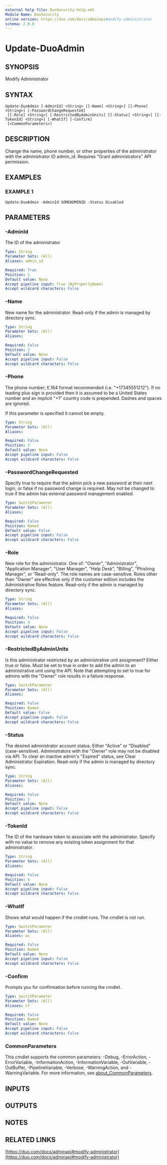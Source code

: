 ```yaml
---
external help file: DuoSecurity-help.xml
Module Name: DuoSecurity
online version: https://duo.com/docs/adminapi#modify-administrator
schema: 2.0.0
---
```


# Update-DuoAdmin

## SYNOPSIS
Modify Administrator

## SYNTAX

```
Update-DuoAdmin [-AdminId] <String> [[-Name] <String>] [[-Phone] <String>] [-PasswordChangeRequested]
 [[-Role] <String>] [-RestrictedByAdminUnits] [[-Status] <String>] [[-TokenId] <String>] [-WhatIf] [-Confirm]
 [<CommonParameters>]
```

## DESCRIPTION
Change the name, phone number, or other properties of the administrator with the administrator ID admin_id.
Requires "Grant administrators" API permission.

## EXAMPLES

### EXAMPLE 1
```
Update-DuoAdmin -AdminId SOMEADMINID -Status Disabled
```

## PARAMETERS

### -AdminId
The ID of the administrator

```yaml
Type: String
Parameter Sets: (All)
Aliases: admin_id

Required: True
Position: 1
Default value: None
Accept pipeline input: True (ByPropertyName)
Accept wildcard characters: False
```

### -Name
New name for the administrator.
Read-only if the admin is managed by directory sync.

```yaml
Type: String
Parameter Sets: (All)
Aliases:

Required: False
Position: 2
Default value: None
Accept pipeline input: False
Accept wildcard characters: False
```

### -Phone
The phone number; E.164 format recommended (i.e.
"+17345551212").
If no leading plus sign is provided then it is assumed to be a United States number and an implicit "+1" country code is prepended.
Dashes and spaces are ignored.

If this parameter is specified it cannot be empty.

```yaml
Type: String
Parameter Sets: (All)
Aliases:

Required: False
Position: 3
Default value: None
Accept pipeline input: False
Accept wildcard characters: False
```

### -PasswordChangeRequested
Specify true to require that the admin pick a new password at their next login, or false if no password change is required.
May not be changed to true if the admin has external password management enabled.

```yaml
Type: SwitchParameter
Parameter Sets: (All)
Aliases:

Required: False
Position: Named
Default value: False
Accept pipeline input: False
Accept wildcard characters: False
```

### -Role
New role for the administrator.
One of: "Owner", "Administrator", "Application Manager", "User Manager", "Help Desk", "Billing", "Phishing Manager", or "Read-only".
The role names are case-sensitive.
Roles other than "Owner" are effective only if the customer edition includes the Administrative Roles feature.
Read-only if the admin is managed by directory sync.

```yaml
Type: String
Parameter Sets: (All)
Aliases:

Required: False
Position: 4
Default value: None
Accept pipeline input: False
Accept wildcard characters: False
```

### -RestrictedByAdminUnits
Is this administrator restricted by an administrative unit assignment?
Either true or false.
Must be set to true in order to add the admin to an administrative unit using the API.
Note that attempting to set to true for admins with the "Owner" role results in a failure response.

```yaml
Type: SwitchParameter
Parameter Sets: (All)
Aliases:

Required: False
Position: Named
Default value: False
Accept pipeline input: False
Accept wildcard characters: False
```

### -Status
The desired administrator account status.
Either "Active" or "Disabled" (case-sensitive).
Administrators with the "Owner" role may not be disabled via API.
To clear an inactive admin's "Expired" status, see Clear Administrator Expiration.
Read-only if the admin is managed by directory sync.

```yaml
Type: String
Parameter Sets: (All)
Aliases:

Required: False
Position: 5
Default value: None
Accept pipeline input: False
Accept wildcard characters: False
```

### -TokenId
The ID of the hardware token to associate with the administrator.
Specify with no value to remove any existing token assignment for that administrator.

```yaml
Type: String
Parameter Sets: (All)
Aliases:

Required: False
Position: 6
Default value: None
Accept pipeline input: False
Accept wildcard characters: False
```

### -WhatIf
Shows what would happen if the cmdlet runs.
The cmdlet is not run.

```yaml
Type: SwitchParameter
Parameter Sets: (All)
Aliases: wi

Required: False
Position: Named
Default value: None
Accept pipeline input: False
Accept wildcard characters: False
```

### -Confirm
Prompts you for confirmation before running the cmdlet.

```yaml
Type: SwitchParameter
Parameter Sets: (All)
Aliases: cf

Required: False
Position: Named
Default value: None
Accept pipeline input: False
Accept wildcard characters: False
```

### CommonParameters
This cmdlet supports the common parameters: -Debug, -ErrorAction, -ErrorVariable, -InformationAction, -InformationVariable, -OutVariable, -OutBuffer, -PipelineVariable, -Verbose, -WarningAction, and -WarningVariable. For more information, see [about_CommonParameters](http://go.microsoft.com/fwlink/?LinkID=113216).

## INPUTS

## OUTPUTS

## NOTES

## RELATED LINKS

[https://duo.com/docs/adminapi#modify-administrator](https://duo.com/docs/adminapi#modify-administrator)

